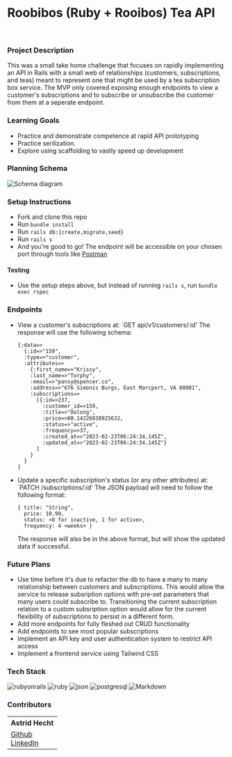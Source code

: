 # Roobibos (Ruby + Rooibos) Tea API
<br>

### Project Description
   This was a small take home challenge that focuses on rapidly implementing an API in Rails with a small web of relationships (customers, subscriptions, and teas) meant to represent one that might be used by a tea subscription box service. The MVP only covered exposing enough endpoints to view a customer's subscriptions and to subscribe or unsubscribe the customer from them at a seperate endpoint.
<br>


### Learning Goals
- Practice and demonstrate competence at rapid API prototyping
- Practice serilization.
- Explore using scaffolding to vastly speed up development

### Planning Schema

![Schema diagram](https://github.com/Astrid-Hecht/roobibos/tree/main/public/schema.png?raw=true)

### Setup Instructions
  * Fork and clone this repo
  * Run `bundle install`
  * Run `rails db:{create,migrate,seed}`
  * Run `rails s`
  * And you're good to go! The endpoint will be accessible on your chosen port through tools like [Postman](https://www.postman.com/)

#### Testing

  * Use the setup steps above, but instead of running `rails s`, run `bundle exec rspec`

### Endpoints

  * View a customer's subscriptions at: `GET api/v1/customers/:id' 
    The response will use the following schema:
    ```
    {:data=>
      {:id=>"159",
      :type=>"customer",
      :attributes=>
        {:first_name=>"Krissy",
        :last_name=>"Torphy",
        :email=>"pansy@spencer.co",
        :address=>"676 Simonis Burgs, East Marcport, VA 08001",
        :subscriptions=>
          [{:id=>237,
            :customer_id=>159,
            :title=>"Oolong",
            :price=>80.14226838925632,
            :status=>"active",
            :frequency=>37,
            :created_at=>"2023-02-23T06:24:34.145Z",
            :updated_at=>"2023-02-23T06:24:34.145Z"}
          ]
        }
      }
    }
    ```

  * Update a specific subscription's status (or any other attributes) at: `PATCH /subscriptions/:id' The JSON payload will need to follow the following format:

    ```
    { title: "String",
      price: 10.99,
      status: <0 for inactive, 1 for active>,
      frequency: 4 <weeks> }
    ```

    The response will also be in the above format, but will show the updated data if successful.

### Future Plans
  * Use time before it's due to refactor the db to have a many to many relationship between customers and subscriptions. This would allow the service to release subsription options with pre-set parameters that many users could subscribe to. Transitioning the current subscription relation to a custom subsription option would allow for the current flexibility of subscriptions to persist in a different form.
  * Add more endpoints for fully fleshed out CRUD functionality
  * Add endpoints to see most popular subscriptions
  * Implement an API key and user authentication system to restrict API access
  * Implement a frontend service using Tailwind CSS


### Tech Stack
![rubyonrails](https://img.shields.io/badge/Ruby-100000?style=for-the-badge&logo=rubyonrails&logoColor=cc0000&labelColor=000000&color=000000)
![ruby](https://img.shields.io/badge/Ruby-100000?style=for-the-badge&logo=Ruby&logoColor=cc0000&labelColor=000000&color=000000)
![json](https://img.shields.io/badge/json-000000?style=for-the-badge&logo=json&logoColor=white)
![postgresql](https://img.shields.io/badge/postgresql-000000?style=for-the-badge&logo=postgresql&logoColor=light-blue)
![Markdown](https://img.shields.io/badge/markdown-000000.svg?style=for-the-badge&logo=markdown&logoColor=white)



### Contributors
<table>
  <tr>
    <th>Astrid Hecht</th>
  </tr>
 
  <tr>
    <td>
       <a href="https://github.com/Astrid-Hecht" rel="nofollow noreferrer">
           Github
      </a><br>
        <a href="https://www.linkedin.com/in/astrid-hecht/" rel="nofollow noreferrer">
     LinkedIn
      </a>
    </td>
  </tr>
</table>
